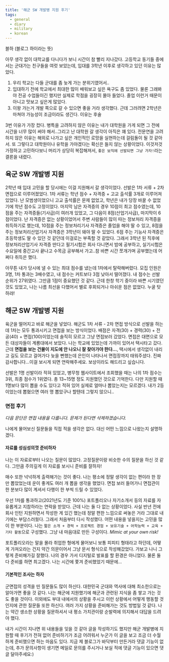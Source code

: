 ```yaml
---
title: '해군 SW 개발병 지원 후기'
tags:
  - general
  - diary
  - military
  - korean
---
```


블하 (블로그 하이라는 뜻)

아무 생각 없이 대학교를 다니다가 보니 시간이 참 빨리 지나갔다. 고등학교 동기들 중에서는 군대가는 친구들을 여럿 보았는데, 입대를 3학년 이후로 생각하고 있던 이유는 많았다.

1. 우리 학교는 다들 군대를 좀 늦게 가는 분위기였어서..
2. 입대하기 전에 학교에서 최대한 많이 배워보고 싶은 욕구도 좀 있었다. 물론 그래봐야 전공 수업들이긴 했지만 실제로 학점을 굉장히 몰아 들었다. 졸업 이런거 때문이 아니고 맛보고 싶은게 많았다.
3. 이왕 가는거 개발 쪽으로 갈 수 있으면 좋을 거라 생각했다. 근데 그러려면 2학년은 마쳐야 가능성이 조금이라도 생긴다. 이유는 후술

3번 이유가 가장 컸다. 병특을 고려하지 않은 이유는 내가 대학원을 가게 되면 그 전에 시간을 너무 많이 써야 해서..그리고 난 대학원 갈 생각이 아직은 꽤 있다. 전문연을 고려하지 않은 이유는 해외로 나가고 싶은 개인적인 로망을 실현하는데 걸림돌이 될 것 같아서. 또 그렇다고 대학원이나 유학을 가야겠다는 확신은 들지 않는 상황이었다. 이것저것 가정하고 고민하다보니 머리가 상당히 복잡해져서, `좋은 보직에 선발되면 그냥 가자!`라는 결론을 내렸다.

## 육군 SW 개발병 지원

2학년 때 입대 고민을 할 당시에는 이걸 지원해서 갈 생각이었다. 선발은 1차 서류 + 2차 면접으로 이루어졌었다. 1차 서류는 학년 점수 + 자격증 + 고교 출석률 3개로 이루어져 있었다. 난 모범생이었으니 고교 출석률은 문제 없었고, 학년은 내가 당장 바꿀 수 없었기에 학년 점수도 고정이었다. 마지막 남은 자격증의 경우 10점이 최고 점수였는데, 10점을 주는 자격증들(기사급)이 여러개 있었고, 그 다음이 8점(산업기사급), 마지막이 6점이었다. 난 자격증은 없는 상황이었어서 주변 사람들이 많이 따는 정보처리 자격증을 취득하기로 했는데, 10점을 주는 정보처리기사 자격증은 졸업을 해야 딸 수 있고, 8점을 주는 정보처리산업기사 자격증은 3학년이 돼야 딸 수 있었다. 6점 주는 기능사 자격증은 초등학생도 딸 수 있던 것 같던데 이걸로는 부족할 것 같았다. 그래서 3학년 된 직후에 정보처리산업기사 자격증 딴다고 필기시험은 회사 다니면서 밤에 공부하고, 실기시험은 수요일에 중간고사 끝나고 수목금 공부해서 가고..참 바쁜 시간 쪼개가며 공부했는데 어쩌다 취득은 했다.

아무튼 내가 당시에 낼 수 있는 최대 점수를 냈는데 1차에서 탈락해버렸다. 모집 인원은 3명, 1차 통과는 3배수였고, 내 점수는 커트보다 3점 낮아서 떨어졌다. 내 점수는 선발 순위가 27위였다. 그만큼 1점이 중요했던 것 같다. 근데 한창 학기 중이라 바쁜 시기였던 것도 있었고, 나는 나름 최선을 다했어서 별로 후회되거나 아쉬운 점은 없었다. 누굴 탓하랴!

## 해군 SW 개발병 지원

육군을 떨어지고 바로 해군을 넣었다. 해군도 1차 서류 - 2차 면접 방식으로 선발을 하는데 1차는 모두 통과시키고 면접을 보는 방식이었다. 배점은 자격(30) + 경력(30) + 전공(40) + 면접(100)이었는데 솔직히 모르고 그냥 면접보러 갔었다. 면접은 대면으로 모든 대상자들이 계룡대에서 보았다. 나는 학교에 있었는데 가까이 있어서 택시타고 갔다. 근데 **면접을 보는 건물이 지도에 안 나오니 잘 찾아가야 한다...**, 택시에서 생각없이 내리고 길도 모르고 걸어가다 늦을 뻔했는데 은인이 나타나서 면접장까지 태워주셨다. 진짜 감사합니다...이걸 보시게 되면 연락해주세요. 보상이라도 해드리고 싶습니다.

선발은 1명 선발이라 적혀 있었고, 병무청 웹사이트에서 조회했을 때는 나의 1차 점수는 3위, 최종 점수가 1위였다. 총 13~15명 정도 지원했던 것으로 기억한다. 다만 지원할 때 1명보다 많이 뽑을 수도 있다고 적혀 있어 실제로 얼마나 뽑았는지는 모르겠다. 내가 2등이었는데 뽑혔으면 여러 명 뽑았구나 할텐데 그렇지 않으니..

### 면접 후기

_다음 문단은 면접 내용을 다룹니다. 문제가 된다면 삭제하겠습니다._

나에게 물어보신 질문들을 직접 적을 생각은 없다. 대신 어떤 느낌으로 나왔는지 설명하겠다.

#### 자료를 성심성의껏 준비하자

나는 이 자료로부터 나오는 질문이 많았다. 고정질문이랑 비슷한 수의 질문을 하신 것 같다. 그만큼 주의깊게 이 자료를 보시니 준비를 잘하자!

매수 또한 넉넉하게 출력해가는 것이 좋다. 나는 평소에 정말 생각이 없는 편이라 한 장만 뽑았었는데 운이 좋게도 여러 개 뽑을 생각을 했었다. 면접 보러 들어가니 면접관이 한 분보다 많이 계셔서 다행이 한 부씩 드릴 수 있었다.

우선 1차를 통과하고(2021년도 기준 100%) 포트폴리오나 자기소개서 등의 자료를 자유롭게고 지참하라는 연락을 받았다. 근데 나는 둘 다 없는 상황이었다. 사실 반년 전에 회사 인턴 지원하면서 작성한 게 있긴 했는데 정말 편한 느낌으로 써놓은 거라 그대로 내기에는 부담스러웠다. 그래서 처음부터 다시 작성했다. 어떤 내용을 넣을지는 고민을 많이 한 부분이다. 나는 `짧은 소개 + 경력 + 프로젝트 경험 + 보유기술 + 어학능력 + 교육 + 기타 활동`으로 구성했다. 그냥 내 마음대로 만든 구성이다. _Mimic at your own risk!_

포트폴리오라는 말을 몰라 취업한 형에게 물어보니 보통 피피티 형태라고 하던데, 어떻게 가져오라는 건지 약간 의문이어서 그냥 문서 형식으로 작성해갔었다. 가보고 나니 그렇게 준비해가길 잘했다. 나의 경우 가서 디지털로 발표를 할 환경은 아니었다. 물론 둘 다 준비를 하면 최고겠다. 나는 시간에 쫓겨 준비했었기 때문에...

#### 기본적인 조사는 하자

군면접의 성격을 띤 질문들도 많이 하신다. 대한민국 군대와 역사에 대해 최소한으로는 알아가면 좋을 것 같다. 나는 해군에 지원했기에 해군과 관련된 지식을 좀 쌓고 가는 것도 좋을 것이다.
이외에도 부대 내에서의 상황을 주시고 이런 상황에서 어떻게 행동할 것인지에 관한 질문들 또한 하신다. 여러 가지 상황을 준비해가는 것도 방법일 것 같다. 나는 약간 생소한 상황을 질문하셔서 내 평소 가치관이랑 순발력에 의지해서 대답을 드려야 했다.

내가 시간이 지나면 위 내용들을 잊을 것 같아 글을 작성하기도 했지만 해군 개발병에 지원할 때 후기가 전혀 없어 준비하기가 조금 어려워서 누군가 이 글을 보고 조금 더 수월하게 준비했으면 하는 마음도 있다. 지금 제 블로그가 바닥부터 만든거라 댓글 기능이 없는데, 추가 문의사항이 생기면 메일로 문의를 주시거나 보실 적에 댓글 기능이 있으면 댓글 달아주세요:)

